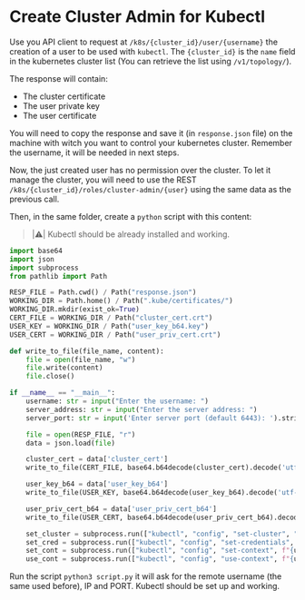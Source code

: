 # Create Cluster Admin for Kubectl
Use you API client to request at `/k8s/{cluster_id}/user/{username}` the creation of a user to be used with `kubectl`. 
The `{cluster_id}` is the `name` field in the kubernetes cluster list (You can retrieve the list using `/v1/topology/`).

The response will contain:
- The cluster certificate
- The user private key
- The user certificate

You will need to copy the response and save it (in `response.json` file) on the machine with witch you want to control your kubernetes cluster.
Remember the username, it will be needed in next steps.

Now, the just created user has no permission over the cluster. To let it manage the cluster, you will need to use the
REST `/k8s/{cluster_id}/roles/cluster-admin/{user}` using the same data as the previous call.

Then, in the same folder, create a `python` script with this content:
> |:warning:| Kubectl should be already installed and working.

```python
import base64
import json
import subprocess
from pathlib import Path

RESP_FILE = Path.cwd() / Path("response.json")
WORKING_DIR = Path.home() / Path(".kube/certificates/")
WORKING_DIR.mkdir(exist_ok=True)
CERT_FILE = WORKING_DIR / Path("cluster_cert.crt")
USER_KEY = WORKING_DIR / Path("user_key_b64.key")
USER_CERT = WORKING_DIR / Path("user_priv_cert.crt")

def write_to_file(file_name, content):
    file = open(file_name, "w")
    file.write(content)
    file.close()

if __name__ == "__main__":
    username: str = input("Enter the username: ")
    server_address: str = input("Enter the server address: ")
    server_port: str = input('Enter server port (default 6443): ').strip() or "6443"

    file = open(RESP_FILE, "r")
    data = json.load(file)

    cluster_cert = data['cluster_cert']
    write_to_file(CERT_FILE, base64.b64decode(cluster_cert).decode('utf-8'))

    user_key_b64 = data['user_key_b64']
    write_to_file(USER_KEY, base64.b64decode(user_key_b64).decode('utf-8'))

    user_priv_cert_b64 = data['user_priv_cert_b64']
    write_to_file(USER_CERT, base64.b64decode(user_priv_cert_b64).decode('utf-8'))

    set_cluster = subprocess.run(["kubectl", "config", "set-cluster", "bluecluster", "--embed-certs", f"--certificate-authority={CERT_FILE.absolute()}", f"--server=https://{server_address}:{server_port}"])
    set_cred = subprocess.run(["kubectl", "config", "set-credentials", f"{username}", f"--client-key={USER_KEY.absolute()}", f"--client-certificate={USER_CERT.absolute()}"])
    set_cont = subprocess.run(["kubectl", "config", "set-context", f"{username}@bluecluster", "--cluster=bluecluster", f"--user={username}"])
    use_cont = subprocess.run(["kubectl", "config", "use-context", f"{username}@bluecluster"])
```

Run the script `python3 script.py` it will ask for the remote username (the same used before), IP and PORT. 
Kubectl should be set up and working.
